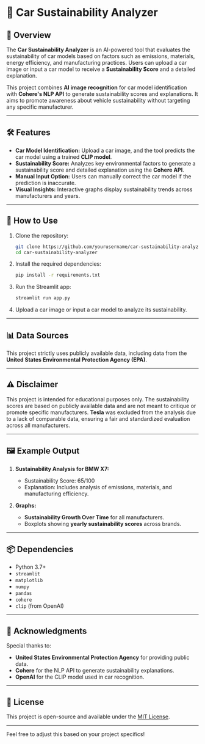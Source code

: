 # 🚗 Car Sustainability Analyzer

## 📖 Overview

The **Car Sustainability Analyzer** is an AI-powered tool that evaluates the sustainability of car models based on factors such as emissions, materials, energy efficiency, and manufacturing practices. Users can upload a car image or input a car model to receive a **Sustainability Score** and a detailed explanation.

This project combines **AI image recognition** for car model identification with **Cohere's NLP API** to generate sustainability scores and explanations. It aims to promote awareness about vehicle sustainability without targeting any specific manufacturer.

---

## 🛠️ Features

- **Car Model Identification:** Upload a car image, and the tool predicts the car model using a trained **CLIP model**.
- **Sustainability Score:** Analyzes key environmental factors to generate a sustainability score and detailed explanation using the **Cohere API**.
- **Manual Input Option:** Users can manually correct the car model if the prediction is inaccurate.
- **Visual Insights:** Interactive graphs display sustainability trends across manufacturers and years.

---

## 🚀 How to Use

1. Clone the repository:
   ```bash
   git clone https://github.com/yourusername/car-sustainability-analyzer.git
   cd car-sustainability-analyzer
   ```
2. Install the required dependencies:
   ```bash
   pip install -r requirements.txt
   ```
3. Run the Streamlit app:
   ```bash
   streamlit run app.py
   ```
4. Upload a car image or input a car model to analyze its sustainability.

---

## 📊 Data Sources

This project strictly uses publicly available data, including data from the **United States Environmental Protection Agency (EPA)**. 

---

## ⚠️ Disclaimer

This project is intended for educational purposes only. The sustainability scores are based on publicly available data and are not meant to critique or promote specific manufacturers. **Tesla** was excluded from the analysis due to a lack of comparable data, ensuring a fair and standardized evaluation across all manufacturers.

---

## 🖼️ Example Output

1. **Sustainability Analysis for BMW X7:**
   - Sustainability Score: 65/100
   - Explanation: Includes analysis of emissions, materials, and manufacturing efficiency.

2. **Graphs:**
   - **Sustainability Growth Over Time** for all manufacturers.
   - Boxplots showing **yearly sustainability scores** across brands.

---

## 📦 Dependencies

- Python 3.7+
- `streamlit`
- `matplotlib`
- `numpy`
- `pandas`
- `cohere`
- `clip` (from OpenAI)

---

## 🤝 Acknowledgments

Special thanks to:
- **United States Environmental Protection Agency** for providing public data.
- **Cohere** for the NLP API to generate sustainability explanations.
- **OpenAI** for the CLIP model used in car recognition.

---

## 📝 License

This project is open-source and available under the [MIT License](LICENSE).

---

Feel free to adjust this based on your project specifics!